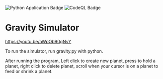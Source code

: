![Python Application Badge](https://github.com/gecitemre/gravity/actions/workflows/python-app.yml/badge.svg)
![CodeQL Badge](https://github.com/gecitemre/gravity/actions/workflows/codeql.yml/badge.svg)

# Gravity Simulator

https://youtu.be/aWpOb90gNvY

To run the simulator, run gravity.py with python.

After running the program, Left click to create new planet, press to hold a planet, right click to delete planet, scroll when your cursor is on a planet to feed or shrink a planet.
